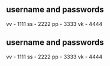 ## username and passwords
vv - 1111
ss - 2222
pp - 3333 
vk - 4444

## username and passwords
vv - 1111
ss - 2222
pp - 3333 
vk - 4444